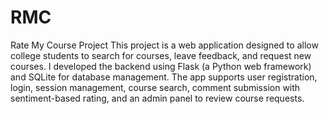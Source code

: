 # RMC
Rate My Course Project 
This project is a web application designed to allow college students to search for courses, leave feedback, and request new courses. I developed the backend using Flask (a Python web framework) and SQLite for database management. The app supports user registration, login, session management, course search, comment submission with sentiment-based rating, and an admin panel to review course requests.
